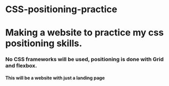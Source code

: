 # CSS-positioning-practice
<h1>Making a website to practice my css positioning skills.</h1>

<h3>No CSS frameworks will be used, positioning is done with Grid and flexbox.</h3>

<h4>This will be a website with just a landing page</h4>
